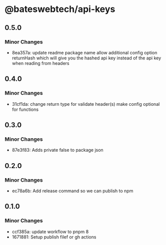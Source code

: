 # @bateswebtech/api-keys

## 0.5.0

### Minor Changes

- 8ea357a: update readme package name
  allow additional config option returnHash which will give you the hashed api key instead of the api key when reading from headers

## 0.4.0

### Minor Changes

- 31cf1da: change return type for validate header(s)
  make config optional for functions

## 0.3.0

### Minor Changes

- 87e3f83: Adds private false to package json

## 0.2.0

### Minor Changes

- ec78a6b: Add release command so we can publish to npm

## 0.1.0

### Minor Changes

- ccf385a: update workflow to pnpm 8
- 1671881: Setup publish filef or gh actions
